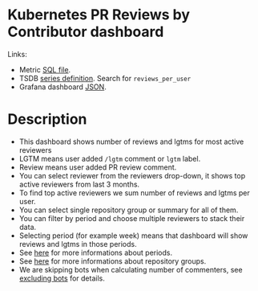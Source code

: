 <h1 id="kubernetes-dashboard">Kubernetes PR Reviews by Contributor dashboard</h1>
<p>Links:</p>
<ul>
<li>Metric <a href="https://github.com/cncf/devstats/blob/master/metrics/kubernetes/reviews_per_user.sql" target="_blank">SQL file</a>.</li>
<li>TSDB <a href="https://github.com/cncf/devstats/blob/master/metrics/kubernetes/metrics.yaml" target="_blank">series definition</a>. Search for <code>reviews_per_user</code></li>
<li>Grafana dashboard <a href="https://github.com/cncf/devstats/blob/master/grafana/dashboards/kubernetes/pr-reviews-by-contributor.json" target="_blank">JSON</a>.</li>
</ul>
<h1 id="description">Description</h1>
<ul>
<li>This dashboard shows number of reviews and lgtms for most active reviewers</li>
<li>LGTM means user added <code>/lgtm</code> comment or <code>lgtm</code> label.</li>
<li>Review means user added PR review comment.</li>
<li>You can select reviewer from the reviewers drop-down, it shows top active reviewers from last 3 months.</li>
<li>To find top active reviewers we sum number of reviews and lgtms per user.</li>
<li>You can select single repository group or summary for all of them.</li>
<li>You can filter by period and choose multiple reviewers to stack their data.</li>
<li>Selecting period (for example week) means that dashboard will show reviews and lgtms in those periods.</li>
<li>See <a href="https://github.com/cncf/devstats/blob/master/docs/periods.md" target="_blank">here</a> for more informations about periods.</li>
<li>See <a href="https://github.com/cncf/devstats/blob/master/docs/repository_groups.md" target="_blank">here</a> for more informations about repository groups.</li>
<li>We are skipping bots when calculating number of commenters, see <a href="https://github.com/cncf/devstats/blob/master/docs/excluding_bots.md" target="_blank">excluding bots</a> for details.</li>
</ul>
